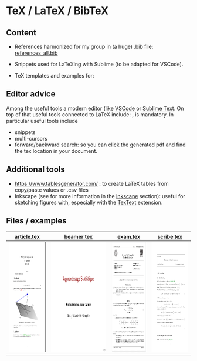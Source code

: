 # TeX / LaTeX / BibTeX

## Content

- References harmonized for my group in (a huge) .bib file: [references_all.bib](biblio/references_all.bib)

- Snippets used for LaTeXing with Sublime (to be adapted for VSCode).

- TeX templates and examples for:



## Editor advice 

Among the useful tools a modern editor (like [VSCode](https://code.visualstudio.com/) or [Sublime Text](https://www.sublimetext.com/).
On top of that useful tools connected to LaTeX include:
, is mandatory.
In particular useful tools include 
- snippets
- multi-cursors 
- forward/backward search: so you can click the generated pdf and find the tex location in your document.


## Additional tools

- https://www.tablesgenerator.com/ : to create LaTeX tables from copy/paste values or .csv files
- Inkscape (see for more information in the [Inkscape](../inkscape/README.md) section): useful for sketching figures with, especially with the [TexText](https://inkscape.org/~jcwinkler/%E2%98%85textext) extension.


## Files / examples
|[article.tex](draft-article/article.tex)|[beamer.tex](draft-beamer/beamer.tex) | [exam.tex](draft-exam/exam.tex)| [scribe.tex](draft-scribe/scribe.tex) |
| ----------- | ----------- |----------- |----------- |
|[<img src="../sharedimages/article.png" width="210" height="300">](draft-article/article.tex)|[<img src="../sharedimages/beamer.png" width="400" height="300">](draft-beamer/beamer.tex)|[<img src="../sharedimages/examen.png" width="210" height="300">](draft-exam/exam.tex)|[<img src="../sharedimages/scribe.png" width="210" height="300">](draft-scribe/scribe.tex)|